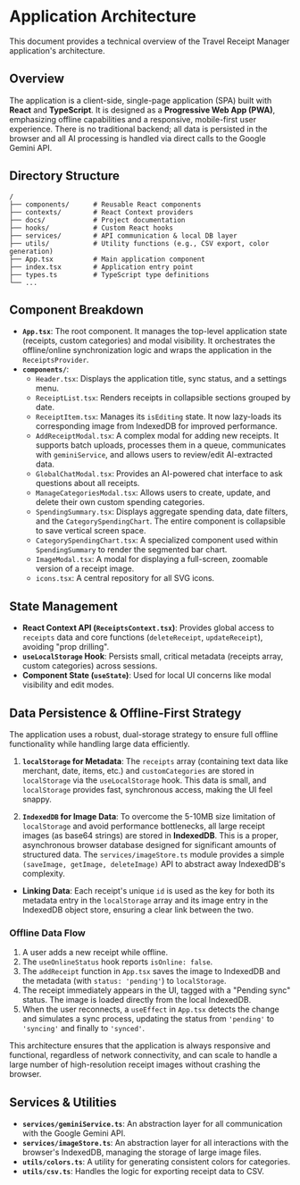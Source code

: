 # Application Architecture

This document provides a technical overview of the Travel Receipt Manager application's architecture.

## Overview

The application is a client-side, single-page application (SPA) built with **React** and **TypeScript**. It is designed as a **Progressive Web App (PWA)**, emphasizing offline capabilities and a responsive, mobile-first user experience. There is no traditional backend; all data is persisted in the browser and all AI processing is handled via direct calls to the Google Gemini API.

## Directory Structure

```
/
├── components/      # Reusable React components
├── contexts/        # React Context providers
├── docs/            # Project documentation
├── hooks/           # Custom React hooks
├── services/        # API communication & local DB layer
├── utils/           # Utility functions (e.g., CSV export, color generation)
├── App.tsx          # Main application component
├── index.tsx        # Application entry point
├── types.ts         # TypeScript type definitions
└── ...
```

## Component Breakdown

-   **`App.tsx`**: The root component. It manages the top-level application state (receipts, custom categories) and modal visibility. It orchestrates the offline/online synchronization logic and wraps the application in the `ReceiptsProvider`.
-   **`components/`**:
    -   `Header.tsx`: Displays the application title, sync status, and a settings menu.
    -   `ReceiptList.tsx`: Renders receipts in collapsible sections grouped by date.
    -   `ReceiptItem.tsx`: Manages its `isEditing` state. It now lazy-loads its corresponding image from IndexedDB for improved performance.
    -   `AddReceiptModal.tsx`: A complex modal for adding new receipts. It supports batch uploads, processes them in a queue, communicates with `geminiService`, and allows users to review/edit AI-extracted data.
    -   `GlobalChatModal.tsx`: Provides an AI-powered chat interface to ask questions about all receipts.
    -   `ManageCategoriesModal.tsx`: Allows users to create, update, and delete their own custom spending categories.
    -   `SpendingSummary.tsx`: Displays aggregate spending data, date filters, and the `CategorySpendingChart`. The entire component is collapsible to save vertical screen space.
    -   `CategorySpendingChart.tsx`: A specialized component used within `SpendingSummary` to render the segmented bar chart.
    -   `ImageModal.tsx`: A modal for displaying a full-screen, zoomable version of a receipt image.
    -   `icons.tsx`: A central repository for all SVG icons.

## State Management

-   **React Context API (`ReceiptsContext.tsx`)**: Provides global access to `receipts` data and core functions (`deleteReceipt`, `updateReceipt`), avoiding "prop drilling".
-   **`useLocalStorage` Hook**: Persists small, critical metadata (receipts array, custom categories) across sessions.
-   **Component State (`useState`)**: Used for local UI concerns like modal visibility and edit modes.

## Data Persistence & Offline-First Strategy

The application uses a robust, dual-storage strategy to ensure full offline functionality while handling large data efficiently.

1.  **`localStorage` for Metadata**: The `receipts` array (containing text data like merchant, date, items, etc.) and `customCategories` are stored in `localStorage` via the `useLocalStorage` hook. This data is small, and `localStorage` provides fast, synchronous access, making the UI feel snappy.

2.  **`IndexedDB` for Image Data**: To overcome the 5-10MB size limitation of `localStorage` and avoid performance bottlenecks, all large receipt images (as base64 strings) are stored in **IndexedDB**. This is a proper, asynchronous browser database designed for significant amounts of structured data. The `services/imageStore.ts` module provides a simple `(saveImage, getImage, deleteImage)` API to abstract away IndexedDB's complexity.

-   **Linking Data**: Each receipt's unique `id` is used as the key for both its metadata entry in the `localStorage` array and its image entry in the IndexedDB object store, ensuring a clear link between the two.

### Offline Data Flow

1.  A user adds a new receipt while offline.
2.  The `useOnlineStatus` hook reports `isOnline: false`.
3.  The `addReceipt` function in `App.tsx` saves the image to IndexedDB and the metadata (with `status: 'pending'`) to `localStorage`.
4.  The receipt immediately appears in the UI, tagged with a "Pending sync" status. The image is loaded directly from the local IndexedDB.
5.  When the user reconnects, a `useEffect` in `App.tsx` detects the change and simulates a sync process, updating the status from `'pending'` to `'syncing'` and finally to `'synced'`.

This architecture ensures that the application is always responsive and functional, regardless of network connectivity, and can scale to handle a large number of high-resolution receipt images without crashing the browser.

## Services & Utilities

-   **`services/geminiService.ts`**: An abstraction layer for all communication with the Google Gemini API.
-   **`services/imageStore.ts`**: An abstraction layer for all interactions with the browser's IndexedDB, managing the storage of large image files.
-   **`utils/colors.ts`**: A utility for generating consistent colors for categories.
-   **`utils/csv.ts`**: Handles the logic for exporting receipt data to CSV.